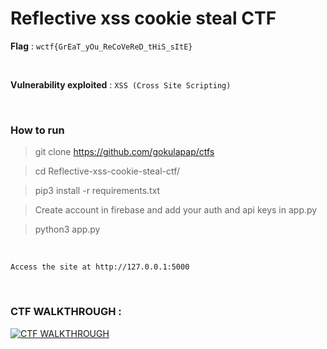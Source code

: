 # Reflective xss cookie steal CTF

**Flag** : `wctf{GrEaT_yOu_ReCoVeReD_tHiS_sItE}`

<br>

**Vulnerability exploited** : `XSS (Cross Site Scripting)`

<br>

### How to run 

> git clone https://github.com/gokulapap/ctfs

> cd Reflective-xss-cookie-steal-ctf/

> pip3 install -r requirements.txt

> Create account in firebase and add your auth and api keys in app.py

> python3 app.py

<br>

`Access the site at http://127.0.0.1:5000`

<br>

### CTF WALKTHROUGH :

[![CTF WALKTHROUGH](https://img.youtube.com/vi/x8mlg8yxci4/0.jpg)](https://www.youtube.com/watch?v=x8mlg8yxci4)



